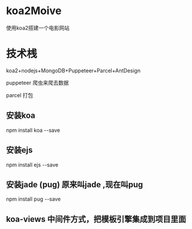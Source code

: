 # koa2Moive
使用koa2搭建一个电影网站
# 技术桟
koa2+nodejs+MongoDB+Puppeteer+Parcel+AntDesign

puppeteer 爬虫来爬去数据

parcel 打包


## 安装koa 
npm install koa --save

## 安装ejs 
npm install ejs --save

## 安装jade (pug) 原来叫jade ,现在叫pug
npm install pug --save

## koa-views  中间件方式，把模板引擎集成到项目里面
